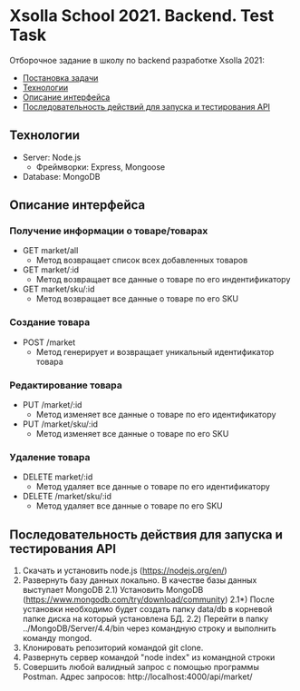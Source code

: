 # Xsolla School 2021. Backend. Test Task

Отборочное задание в школу по backend разработке Xsolla 2021: 
  - [Постановка задачи](https://github.com/xsolla/xsolla-school-backend-2021/blob/main/README.md)
  - [Технологии](#технологии)
  - [Описание интерфейса](#описание-интерфейса)
  - [Последовательность действий для запуска и тестирования API](#последовательность-действий-для-запуска-и-тестирования-api)


## Технологии
  - Server: Node.js
    - Фреймворки: Express, Mongoose
  - Database: MongoDB

## Описание интерфейса

### Получение информации о товаре/товарах
- GET market/all 
  - Метод возвращает список всех добавленных товаров
- GET market/:id 
  - Метод возвращает все данные о товаре по его индентификатору
- GET market/sku/:id 
  - Метод возвращает все данные о товаре по его SKU

### Создание товара
- POST /market 
  - Метод генерирует и возвращает уникальный идентификатор товара

### Редактирование товара
- PUT /market/:id 
  - Метод изменяет все данные о товаре по его идентификатору
- PUT /market/sku/:id 
  - Метод изменяет все данные о товаре по его SKU

### Удаление товара
- DELETE market/:id 
  - Метод удаляет все данные о товаре по его идентификатору
- DELETE /market/sku/:id 
  - Метод удаляет все данные о товаре по его SKU


## Последовательность действия для запуска и тестирования API
1) Скачать и установить node.js (https://nodejs.org/en/)
2) Развернуть базу данных локально. В качестве базы данных выступает MongoDB
  2.1) Установить MongoDB (https://www.mongodb.com/try/download/community) 
  2.1*) После установки необходимо будет создать папку data/db в корневой папке диска на который установлена БД.
  2.2) Перейти в папку ../MongoDB/Server/4.4/bin через командную строку и выполнить команду mongod.
3) Клонировать репозиторий командой git clone.
4) Развернуть сервер командой "node index" из командной строки
5) Совершить любой валидный запрос с помощью программы Postman. Адрес запросов: http://localhost:4000/api/market/  
